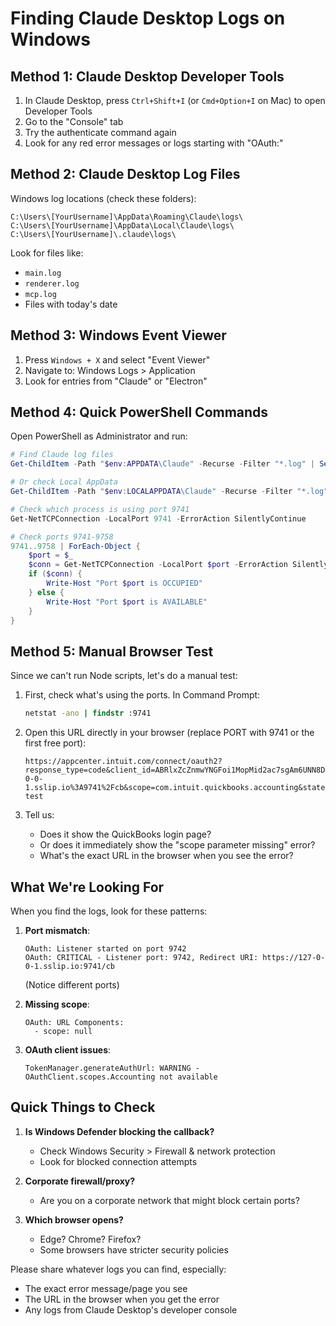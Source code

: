 # Finding Claude Desktop Logs on Windows

## Method 1: Claude Desktop Developer Tools

1. In Claude Desktop, press `Ctrl+Shift+I` (or `Cmd+Option+I` on Mac) to open Developer Tools
2. Go to the "Console" tab
3. Try the authenticate command again
4. Look for any red error messages or logs starting with "OAuth:"

## Method 2: Claude Desktop Log Files

Windows log locations (check these folders):

```
C:\Users\[YourUsername]\AppData\Roaming\Claude\logs\
C:\Users\[YourUsername]\AppData\Local\Claude\logs\
C:\Users\[YourUsername]\.claude\logs\
```

Look for files like:
- `main.log`
- `renderer.log` 
- `mcp.log`
- Files with today's date

## Method 3: Windows Event Viewer

1. Press `Windows + X` and select "Event Viewer"
2. Navigate to: Windows Logs > Application
3. Look for entries from "Claude" or "Electron"

## Method 4: Quick PowerShell Commands

Open PowerShell as Administrator and run:

```powershell
# Find Claude log files
Get-ChildItem -Path "$env:APPDATA\Claude" -Recurse -Filter "*.log" | Select-Object FullName

# Or check Local AppData
Get-ChildItem -Path "$env:LOCALAPPDATA\Claude" -Recurse -Filter "*.log" | Select-Object FullName

# Check which process is using port 9741
Get-NetTCPConnection -LocalPort 9741 -ErrorAction SilentlyContinue

# Check ports 9741-9758
9741..9758 | ForEach-Object { 
    $port = $_
    $conn = Get-NetTCPConnection -LocalPort $port -ErrorAction SilentlyContinue
    if ($conn) {
        Write-Host "Port $port is OCCUPIED"
    } else {
        Write-Host "Port $port is AVAILABLE"
    }
}
```

## Method 5: Manual Browser Test

Since we can't run Node scripts, let's do a manual test:

1. First, check what's using the ports. In Command Prompt:
   ```cmd
   netstat -ano | findstr :9741
   ```

2. Open this URL directly in your browser (replace PORT with 9741 or the first free port):
   ```
   https://appcenter.intuit.com/connect/oauth2?response_type=code&client_id=ABRlxZcZnmwYNGFoi1MopMid2ac7sgAm6UNN8D46dxQb5yKch8&redirect_uri=https%3A%2F%2F127-0-0-1.sslip.io%3A9741%2Fcb&scope=com.intuit.quickbooks.accounting&state=manual-test
   ```

3. Tell us:
   - Does it show the QuickBooks login page?
   - Or does it immediately show the "scope parameter missing" error?
   - What's the exact URL in the browser when you see the error?

## What We're Looking For

When you find the logs, look for these patterns:

1. **Port mismatch**:
   ```
   OAuth: Listener started on port 9742
   OAuth: CRITICAL - Listener port: 9742, Redirect URI: https://127-0-0-1.sslip.io:9741/cb
   ```
   (Notice different ports)

2. **Missing scope**:
   ```
   OAuth: URL Components:
     - scope: null
   ```

3. **OAuth client issues**:
   ```
   TokenManager.generateAuthUrl: WARNING - OAuthClient.scopes.Accounting not available
   ```

## Quick Things to Check

1. **Is Windows Defender blocking the callback?**
   - Check Windows Security > Firewall & network protection
   - Look for blocked connection attempts

2. **Corporate firewall/proxy?**
   - Are you on a corporate network that might block certain ports?

3. **Which browser opens?**
   - Edge? Chrome? Firefox?
   - Some browsers have stricter security policies

Please share whatever logs you can find, especially:
- The exact error message/page you see
- The URL in the browser when you get the error
- Any logs from Claude Desktop's developer console